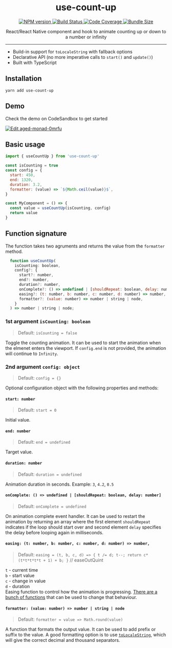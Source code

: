 <div align="center">
  <h1>use-count-up</h1>
  <a href="https://www.npmjs.com/package/use-count-up">
    <img alt="NPM version" src="https://img.shields.io/npm/v/use-count-up" />
  </a>
   <a href="https://codecov.io/gh/vydimitrov/use-count-up">
    <img alt="Build Status" src="https://img.shields.io/github/workflow/status/vydimitrov/use-count-up/Codecov%20Coverage" />
  </a>
  <a href="https://codecov.io/gh/vydimitrov/use-count-up">
    <img alt="Code Coverage" src="https://img.shields.io/codecov/c/gh/vydimitrov/use-count-up" />
  </a>
  <a href="https://bundlephobia.com/result?p=use-count-up">
    <img alt="Bundle Size" src="https://img.shields.io/bundlephobia/min/use-count-up" />
  </a>
  <p>
    React/React Native component and hook to animate counting up or down to a number or infinity
  </p>
</div>

<hr />

- Build-in support for `toLocaleString` with fallback options
- Declarative API (no more imperative calls to `start()` and `update()`)
- Built with TypeScript

## Installation

```
yarn add use-count-up
```

## Demo

Check the demo on CodeSandbox to get started

[![Edit aged-monad-0mrfu](https://codesandbox.io/static/img/play-codesandbox.svg)](https://codesandbox.io/s/aged-monad-0mrfu?fontsize=14)

## Basic usage

```jsx
import { useCountUp } from 'use-count-up'

const isCounting = true
const config = {
  start: 450,
  end: 1320,
  duration: 3.2,
  formatter: (value) => `${Math.ceil(value)}$`,
}

const MyComponent = () => {
  const value = useCountUp(isCounting, config)
  return value
}
```

## Function signature

The function takes two agruments and returns the value from the `formatter` method.

```js
  function useCountUp(
    isCounting: boolean,
    config?: {
      start?: number,
      end?: number,
      duration?: number,
      onComplete?: () => undefined | [shouldRepeat: boolean, delay: number],
      easing?: (t: number, b: number, c: number, d: number) => number,
      formatter?: (value: number) => number | string | node,
    }
  ) => number | string | node;
```

### 1st argument `isCounting: boolean`

> Default: `isCounting = false`

Toggle the counting animation. It can be used to start the animation when the elmenet enters the viewport. If `config.end` is not provided, the animation will continue to `Infinity`.

### 2nd argument `config: object`

> Default: `config = {}`

Optional configuration object with the following properties and methods:

#### `start: number`

> Default: `start = 0`

Initial value.

#### `end: number`

> Default: `end = undefined`

Target value.

#### `duration: number`

> Default: `duration = undefined`

Animation duration in seconds. Example: `3`, `4.2`, `0.5`

#### `onComplete: () => undefined | [shouldRepeat: boolean, delay: number]`

> Default: `onComplete = undefined`

On animation complete event handler. It can be used to restart the animation by returning an array where the first element `shouldRepeat` indicates if the loop should start over and second element `delay` specifies the delay before looping again in milliseconds.

#### `easing: (t: number, b: number, c: number, d: number) => number,`

> Default: `easing = (t, b, c, d) => { t /= d; t--; return c*(t*t*t*t*t + 1) + b; }` // easeOutQuint

`t` - current time  
`b` - start value  
`c` - change in value  
`d` - duration  
Easing function to control how the animation is progressing. [There are a bunch of functions](http://www.gizma.com/easing/) that can be used to change that behaviour.

#### `formatter: (value: number) => number | string | node`

> Default: `formatter = value => Math.round(value)`

A function that formats the output value. It can be used to add prefix or suffix to the value. A good formatting option is to use [`toLocaleString`](https://developer.mozilla.org/en-US/docs/Web/JavaScript/Reference/Global_Objects/Number/toLocaleString), which will give the correct decimal and thousand separators.
